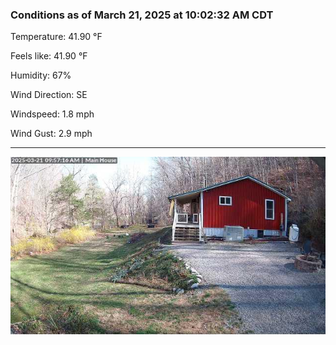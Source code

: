 ### Conditions as of March 21, 2025 at 10:02:32 AM CDT 

Temperature: 41.90 &deg;F

Feels like: 41.90 &deg;F

Humidity: 67%

Wind Direction: SE

Windspeed: 1.8 mph

Wind Gust: 2.9 mph

---

<img src="./images/latest.jpeg"/>

